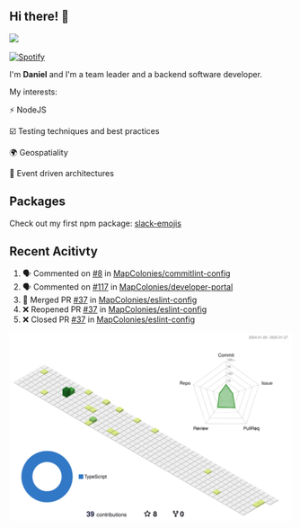 ## Hi there! 👋

<p>
  <img src="https://github-readme-stats.vercel.app/api?username=syncush&theme=tokyonight">
</p>

[![Spotify](https://novatorem-rust.vercel.app/api/spotify)](https://open.spotify.com/user/syncush)

I'm **Daniel** and I'm a team leader and a backend software developer.

My interests:

⚡ NodeJS

☑️ Testing techniques and best practices

🌍 Geospatiality

🧠 Event driven architectures

## Packages
Check out my first npm package: [slack-emojis](https://www.npmjs.com/package/slack-emojis)

## Recent Acitivty
<!--START_SECTION:activity-->
1. 🗣 Commented on [#8](https://github.com/MapColonies/commitlint-config/pull/8#issuecomment-2615279204) in [MapColonies/commitlint-config](https://github.com/MapColonies/commitlint-config)
2. 🗣 Commented on [#117](https://github.com/MapColonies/developer-portal/pull/117#issuecomment-2607661210) in [MapColonies/developer-portal](https://github.com/MapColonies/developer-portal)
3. 🎉 Merged PR [#37](https://github.com/MapColonies/eslint-config/pull/37) in [MapColonies/eslint-config](https://github.com/MapColonies/eslint-config)
4. ❌ Reopened PR [#37](https://github.com/MapColonies/eslint-config/pull/37) in [MapColonies/eslint-config](https://github.com/MapColonies/eslint-config)
5. ❌ Closed PR [#37](https://github.com/MapColonies/eslint-config/pull/37) in [MapColonies/eslint-config](https://github.com/MapColonies/eslint-config)
<!--END_SECTION:activity-->

![contrib](./profile-3d-contrib/profile-green-animate.svg)
